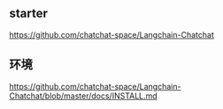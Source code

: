

##  starter

https://github.com/chatchat-space/Langchain-Chatchat


## 环境
https://github.com/chatchat-space/Langchain-Chatchat/blob/master/docs/INSTALL.md

